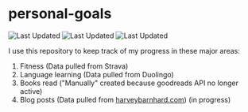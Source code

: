 # personal-goals
![Last Updated](https://img.shields.io/date/1625538055?color=FC4C02&label=Fitness%20Updated&logo=strava)
![Last Updated](https://img.shields.io/date/1625538055?color=7ac70c&label=Language%20Updated&logo=duolingo)
![Last Updated](https://img.shields.io/date/1625538055?color=e9e5cd&label=Books%20Updated&logo=goodreads)

I use this repository to keep track of my progress in these major areas:

1. Fitness (Data pulled from Strava)
2. Language learning (Data pulled from Duolingo)
3. Books read ("Manually" created because goodreads API no longer active)
4. Blog posts (Data pulled from [harveybarnhard.com](https://harveybarnhard.com)) (in progress)
